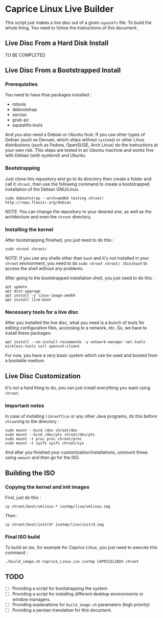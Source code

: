 # Caprice Linux Live Builder

This script just makes a live disc out of a given `squashfs` file. To build the whole thing, You need to follow the instructions of this document. 

## Live Disc From a Hard Disk Install

TO BE COMPLETED

## Live Disc From a Bootstrapped Install 

### Prerequisties 

You need to have thse packages installed : 

* mtools 
* debootstrap
* xorriso 
* grub-pc 
* squashfs-tools 

And you also need a Debian or Ubuntu host. If you use other types of Debian (such as Devuan, which ships without `systemd`) or other Linux distributions (such as Fedora, OpenSUSE, Arch Linux) do the instructions at your own risk. This steps are tested in an Ubuntu machine and works fine with Debian (with systemd) and Ubuntu. 

### Bootstrapping 

Just clone this repository and go to its directory then create a folder and call it `chroot`, then use the following command to create a bootstrapped installation of the Debian GNU/Linux. 

```
sudo debootstrap --arch=amd64 testing chroot/ http://repo.flossir.org/debian
``` 

_NOTE_: You can change the repository to your desired one, as well as the architecture and even the `chroot` directory. 

### Installing the kernel 

After bootstrapping finished, you just need to do this : 

```
sudo chroot chroot/
``` 

_NOTE_: If you use any shells other than `bash` and it's not installed in your `chroot` environment, you need to do `sudo chroot chroot/ /bin/bash` to access the shell without any problems.

After going to the bootstrapped installation shell, you just need to do this : 

```
apt update
apt dist-upgrage 
apt install -y linux-image-amd64
apt install live-boot
``` 

### Necessary tools for a live disc 

After you installed the live disc, what you need is a bunch of tools for editing configuration files, accessing to a network, etc. So, we have to install these packages: 

```
apt install --no-install-recommends -y network-manager net-tools wireless-tools curl openssh-client
```

For now, you have a very basic system which can be used and booted from a bootable medium. 

## Live Disc Customization

It's not a hard thing to do, you can just install everything you want using `chroot`. 

### Important notes 

In case of installing `libreoffice` or any other Java programs, do this before `chroot`ing to the directory : 

```
sudo mount --bind /dev chroot/dev
sudo mount --bind /dev/pts chroot/dev/pts
sudo mount -t proc proc chroot/proc
sudo mount -t sysfs sysfs chroot/sys
``` 

And after you finished your customization/installations, unmount these using `umount` and then go for the ISO. 

## Building the ISO 

### Copying the kernel and init images 

First, just do this : 

```cp chroot/boot/vmlinuz-* isotmp/live/vmlinuz.img``` 

Then : 

```cp chroot/boot/initrd* isotmp/live/initrd.img``` 

### Final ISO build 

To build an iso, for example for _Caprice Linux_, you just need to execute this command : 

```
./build_image.sh Caprice_Linux.iso isotmp CAPRICELINUX chroot
``` 

## TODO 

- [ ] Providing a script for bootstrapping the system
- [ ] Providing a script for installing different desktop environments or window managers. 
- [ ] Providing explanations for `build_image.sh` paramaters (high priority)
- [ ] Providing a persian translation for this document. 